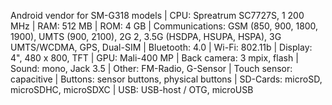Android vendor for SM-G318 models | 
CPU: Spreatrum SC7727S, 1 200 MHz | 
RAM: 512 MB | 
ROM: 4 GB | 
Communications: GSM (850, 900, 1800, 1900), UMTS (900, 2100), 2G 2, 3.5G (HSDPA, HSUPA, HSPA), 3G UMTS/WCDMA, GPS, Dual-SIM | 
Bluetooth: 4.0 | 
Wi-Fi: 802.11b | 
Display: 4", 480 x 800, TFT | 
GPU: Mali-400 MP | 
Back camera: 3 mpix, flash | 
Sound: mono, Jack 3.5 | 
Other: FM-Radio, G-Sensor | 
Touch sensor: capacitive | 
Buttons: sensor buttons, physical buttons | 
SD-Cards: microSD, microSDHC, microSDXC | 
USB: USB-host / OTG, microUSB
